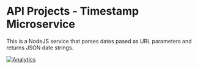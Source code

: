 # API Projects - Timestamp Microservice

This is a NodeJS service that parses dates pased as URL parameters and returns JSON date strings.

[![Analytics](https://cjs-beacon.appspot.com/UA-10006093-3/github/cjsheets/FCC-Timestamp-Microservice?pixel)](https://github.com/cjsheets/FCC-Timestamp-Microservice)